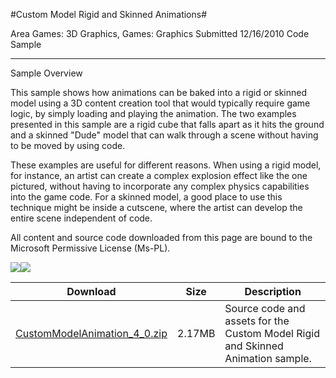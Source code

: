#Custom Model Rigid and Skinned Animations#

Area
Games: 3D Graphics, Games: Graphics
Submitted
12/16/2010
Code Sample

---

Sample Overview

This sample shows how animations can be baked into a rigid or skinned model using a 3D content creation tool that would typically require game logic, by simply loading and playing the animation. The two examples presented in this sample are a rigid cube that falls apart as it hits the ground and a skinned "Dude" model that can walk through a scene without having to be moved by using code.
 
These examples are useful for different reasons. When using a rigid model, for instance, an artist can create a complex explosion effect like the one pictured, without having to incorporate any complex physics capabilities into the game code. For a skinned model, a good place to use this technique might be inside a cutscene, where the artist can develop the entire scene independent of code.

All content and source code downloaded from this page are bound to the Microsoft Permissive License (Ms-PL).

![](https://github.com/nkast/XNAGameStudio/blob/master/Images/custommodelanimation1.png)![](https://github.com/nkast/XNAGameStudio/blob/master/Images/custommodelanimation2.png)  	 

 
Download | Size | Description
---|---|---|
[CustomModelAnimation_4_0.zip](https://github.com/nkast/XNAGameStudio/blob/master/Samples/CustomModelAnimation_4_0.zip?raw=true) | 2.17MB | Source code and assets for the Custom Model Rigid and Skinned Animation sample.